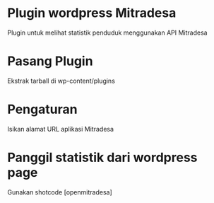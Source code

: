 # Plugin wordpress Mitradesa
Plugin untuk melihat statistik penduduk menggunakan API Mitradesa

# Pasang Plugin
Ekstrak tarball di wp-content/plugins

# Pengaturan
Isikan alamat URL aplikasi Mitradesa

# Panggil statistik dari wordpress page
Gunakan shotcode [openmitradesa]
